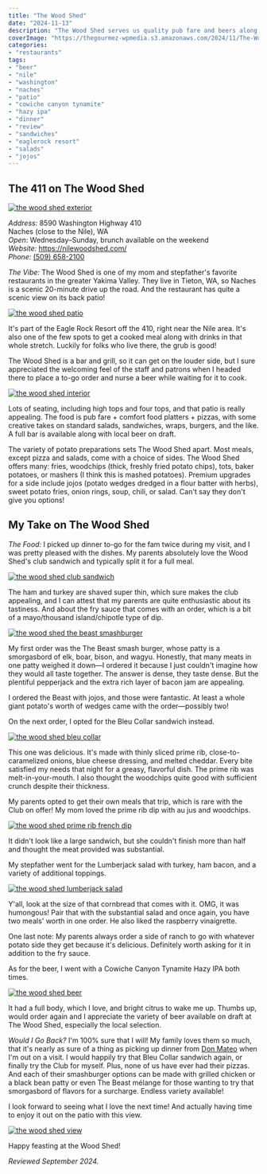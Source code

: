 ```yaml
---
title: "The Wood Shed"
date: "2024-11-13"
description: "The Wood Shed serves us quality pub fare and beers along Highway 410 in Washington State. Try out all the potato sides!"
coverImage: "https://thegourmez-wpmedia.s3.amazonaws.com/2024/11/The-Wood-Shed+(2).jpg"
categories:
- "restaurants"
tags:
- "beer"
- "nile"
- "washington"
- "naches"
- "patio"
- "cowiche canyon tynamite"
- "hazy ipa"
- "dinner"
- "review"
- "sandwiches"
- "eaglerock resort"
- "salads"
- "jojos"
---
```


## The 411 on The Wood Shed

[![the wood shed exterior](https://thegourmez-wpmedia.s3.amazonaws.com/2024/11/The-Wood-Shed+(8).jpg)](https://thegourmez-wpmedia.s3.amazonaws.com/2024/11/The-Wood-Shed+(8).jpg)

*Address:* 8590 Washington Highway 410\
Naches (close to the Nile), WA\
*Open*: Wednesday–Sunday, brunch available on the weekend\
*Website:* <https://nilewoodshed.com/>\
*Phone:*  [(509) 658-2100](tel:15096582100)

*The Vibe:* The Wood Shed is one of my mom and stepfather's favorite restaurants in the greater Yakima Valley. They live in Tieton, WA, so Naches is a scenic 20-minute drive up the road. And the restaurant has quite a scenic view on its back patio!

[![the wood shed patio](https://thegourmez-wpmedia.s3.amazonaws.com/2024/11/The-Wood-Shed+(3).jpg)](https://thegourmez-wpmedia.s3.amazonaws.com/2024/11/The-Wood-Shed+(3).jpg)

It's part of the Eagle Rock Resort off the 410, right near the Nile area. It's also one of the few spots to get a cooked meal along with drinks in that whole stretch. Luckily for folks who live there, the grub is good!

The Wood Shed is a bar and grill, so it can get on the louder side, but I sure appreciated the welcoming feel of the staff and patrons when I headed there to place a to-go order and nurse a beer while waiting for it to cook.

[![the wood shed interior](https://thegourmez-wpmedia.s3.amazonaws.com/2024/11/The-Wood-Shed+(7).jpg)](https://thegourmez-wpmedia.s3.amazonaws.com/2024/11/The-Wood-Shed+(7).jpg)

Lots of seating, including high tops and four tops, and that patio is really appealing. The food is pub fare + comfort food platters + pizzas, with some creative takes on standard salads, sandwiches, wraps, burgers, and the like. A full bar is available along with local beer on draft.

The variety of potato preparations sets The Wood Shed apart. Most meals, except pizza and salads, come with a choice of sides. The Wood Shed offers many: fries, woodchips (thick, freshly fried potato chips), tots, baker potatoes, or mashers (I think this is mashed potatoes). Premium upgrades for a side include jojos (potato wedges dredged in a flour batter with herbs), sweet potato fries, onion rings, soup, chili, or salad. Can't say they don't give you options!

## My Take on The Wood Shed

*The Food:* I picked up dinner to-go for the fam twice during my visit, and I was pretty pleased with the dishes. My parents absolutely love the Wood Shed's club sandwich and typically split it for a full meal.

[![the wood shed club sandwich](https://thegourmez-wpmedia.s3.amazonaws.com/2024/11/The-Wood-Shed+(5).jpg)](https://thegourmez-wpmedia.s3.amazonaws.com/2024/11/The-Wood-Shed+(5).jpg)

The ham and turkey are shaved super thin, which sure makes the club appealing, and I can attest that my parents are quite enthusiastic about its tastiness. And about the fry sauce that comes with an order, which is a bit of a mayo/thousand island/chipotle type of dip.

[![the wood shed the beast smashburger](https://thegourmez-wpmedia.s3.amazonaws.com/2024/11/The-Wood-Shed+(6).jpg)](https://thegourmez-wpmedia.s3.amazonaws.com/2024/11/The-Wood-Shed+(6).jpg)

My first order was the The Beast smash burger, whose patty is a smorgasbord of elk, boar, bison, and wagyu. Honestly, that many meats in one patty weighed it down—I ordered it because I just couldn't imagine how they would all taste together. The answer is dense, they taste dense. But the plentiful pepperjack and the extra rich layer of bacon jam are appealing.

I ordered the Beast with jojos, and those were fantastic. At least a whole giant potato's worth of wedges came with the order—possibly two!

On the next order, I opted for the Bleu Collar sandwich instead.

[![the wood shed bleu collar](https://thegourmez-wpmedia.s3.amazonaws.com/2024/11/The-Wood-Shed+(2).jpg)](https://thegourmez-wpmedia.s3.amazonaws.com/2024/11/The-Wood-Shed+(2).jpg)

This one was delicious. It's made with thinly sliced prime rib, close-to-caramelized onions, blue cheese dressing, and melted cheddar. Every bite satisfied my needs that night for a greasy, flavorful dish. The prime rib was melt-in-your-mouth. I also thought the woodchips quite good with sufficient crunch despite their thickness.

My parents opted to get their own meals that trip, which is rare with the Club on offer! My mom loved the prime rib dip with au jus and woodchips.

[![the wood shed prime rib french dip](https://thegourmez-wpmedia.s3.amazonaws.com/2024/11/The-Wood-Shed+(1).jpg)](https://thegourmez-wpmedia.s3.amazonaws.com/2024/11/The-Wood-Shed+(1).jpg)

It didn't look like a large sandwich, but she couldn't finish more than half and thought the meat provided was substantial.

My stepfather went for the Lumberjack salad with turkey, ham bacon, and a variety of additional toppings.

[![the wood shed lumberjack salad](https://thegourmez-wpmedia.s3.amazonaws.com/2024/11/The-Wood-Shed+(10).jpg)](https://thegourmez-wpmedia.s3.amazonaws.com/2024/11/The-Wood-Shed+(10).jpg)

Y'all, look at the size of that cornbread that comes with it. OMG, it was humongous! Pair that with the substantial salad and once again, you have two meals' worth in one order. He also liked the raspberry vinaigrette.

One last note: My parents always order a side of ranch to go with whatever potato side they get because it's delicious. Definitely worth asking for it in addition to the fry sauce.

As for the beer, I went with a Cowiche Canyon Tynamite Hazy IPA both times.

[![the wood shed beer](https://thegourmez-wpmedia.s3.amazonaws.com/2024/11/The-Wood-Shed+(4).jpg)](https://thegourmez-wpmedia.s3.amazonaws.com/2024/11/The-Wood-Shed+(4).jpg)

It had a full body, which I love, and bright citrus to wake me up. Thumbs up, would order again and I appreciate the variety of beer available on draft at The Wood Shed, especially the local selection.

*Would I Go Back?* I'm 100% sure that I will! My family loves them so much, that it's nearly as sure of a thing as picking up dinner from [Don Mateo](https://thegourmez.com/blog/2024-10-24-don-mateo/) when I'm out on a visit. I would happily try that Bleu Collar sandwich again, or finally try the Club for myself. Plus, none of us have ever had their pizzas. And each of their smashburger options can be made with grilled chicken or a black bean patty or even The Beast mélange for those wanting to try that smorgasbord of flavors for a surcharge. Endless variety available!

I look forward to seeing what I love the next time! And actually having time to enjoy it out on the patio with this view.

[![the wood shed view](https://thegourmez-wpmedia.s3.amazonaws.com/2024/11/The-Wood-Shed+(9).jpg)](https://thegourmez-wpmedia.s3.amazonaws.com/2024/11/The-Wood-Shed+(9).jpg)

Happy feasting at the Wood Shed!

*Reviewed September 2024.*
